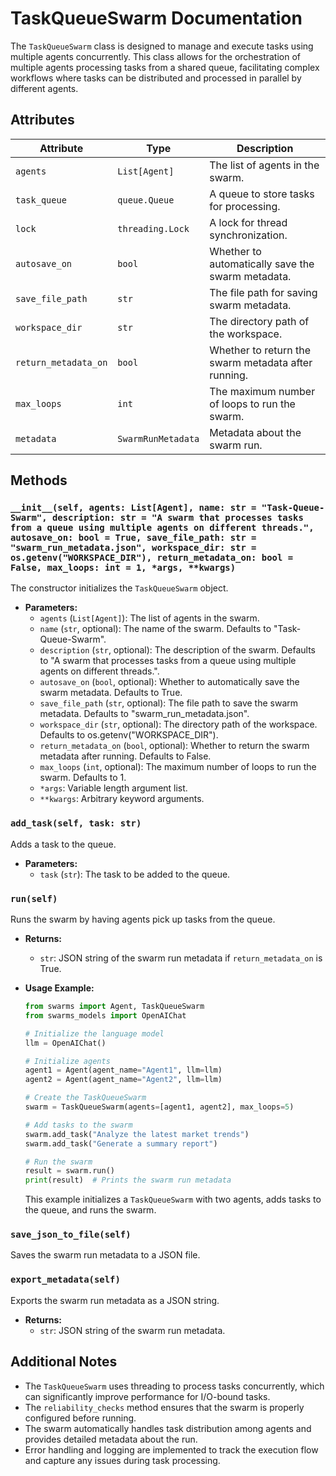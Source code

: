 # TaskQueueSwarm Documentation

The `TaskQueueSwarm` class is designed to manage and execute tasks using multiple agents concurrently. This class allows for the orchestration of multiple agents processing tasks from a shared queue, facilitating complex workflows where tasks can be distributed and processed in parallel by different agents.

## Attributes

| Attribute            | Type               | Description                                         |
| -------------------- | ------------------ | --------------------------------------------------- |
| `agents`             | `List[Agent]`      | The list of agents in the swarm.                    |
| `task_queue`         | `queue.Queue`      | A queue to store tasks for processing.              |
| `lock`               | `threading.Lock`   | A lock for thread synchronization.                  |
| `autosave_on`        | `bool`             | Whether to automatically save the swarm metadata.   |
| `save_file_path`     | `str`              | The file path for saving swarm metadata.            |
| `workspace_dir`      | `str`              | The directory path of the workspace.                |
| `return_metadata_on` | `bool`             | Whether to return the swarm metadata after running. |
| `max_loops`          | `int`              | The maximum number of loops to run the swarm.       |
| `metadata`           | `SwarmRunMetadata` | Metadata about the swarm run.                       |

## Methods

### `__init__(self, agents: List[Agent], name: str = "Task-Queue-Swarm", description: str = "A swarm that processes tasks from a queue using multiple agents on different threads.", autosave_on: bool = True, save_file_path: str = "swarm_run_metadata.json", workspace_dir: str = os.getenv("WORKSPACE_DIR"), return_metadata_on: bool = False, max_loops: int = 1, *args, **kwargs)`

The constructor initializes the `TaskQueueSwarm` object.

- **Parameters:**
  - `agents` (`List[Agent]`): The list of agents in the swarm.
  - `name` (`str`, optional): The name of the swarm. Defaults to "Task-Queue-Swarm".
  - `description` (`str`, optional): The description of the swarm. Defaults to "A swarm that processes tasks from a queue using multiple agents on different threads.".
  - `autosave_on` (`bool`, optional): Whether to automatically save the swarm metadata. Defaults to True.
  - `save_file_path` (`str`, optional): The file path to save the swarm metadata. Defaults to "swarm_run_metadata.json".
  - `workspace_dir` (`str`, optional): The directory path of the workspace. Defaults to os.getenv("WORKSPACE_DIR").
  - `return_metadata_on` (`bool`, optional): Whether to return the swarm metadata after running. Defaults to False.
  - `max_loops` (`int`, optional): The maximum number of loops to run the swarm. Defaults to 1.
  - `*args`: Variable length argument list.
  - `**kwargs`: Arbitrary keyword arguments.

### `add_task(self, task: str)`

Adds a task to the queue.

- **Parameters:**
  - `task` (`str`): The task to be added to the queue.

### `run(self)`

Runs the swarm by having agents pick up tasks from the queue.

- **Returns:**

  - `str`: JSON string of the swarm run metadata if `return_metadata_on` is True.

- **Usage Example:**

  ```python
  from swarms import Agent, TaskQueueSwarm
  from swarms_models import OpenAIChat

  # Initialize the language model
  llm = OpenAIChat()

  # Initialize agents
  agent1 = Agent(agent_name="Agent1", llm=llm)
  agent2 = Agent(agent_name="Agent2", llm=llm)

  # Create the TaskQueueSwarm
  swarm = TaskQueueSwarm(agents=[agent1, agent2], max_loops=5)

  # Add tasks to the swarm
  swarm.add_task("Analyze the latest market trends")
  swarm.add_task("Generate a summary report")

  # Run the swarm
  result = swarm.run()
  print(result)  # Prints the swarm run metadata
  ```

  This example initializes a `TaskQueueSwarm` with two agents, adds tasks to the queue, and runs the swarm.

### `save_json_to_file(self)`

Saves the swarm run metadata to a JSON file.

### `export_metadata(self)`

Exports the swarm run metadata as a JSON string.

- **Returns:**
  - `str`: JSON string of the swarm run metadata.

## Additional Notes

- The `TaskQueueSwarm` uses threading to process tasks concurrently, which can significantly improve performance for I/O-bound tasks.
- The `reliability_checks` method ensures that the swarm is properly configured before running.
- The swarm automatically handles task distribution among agents and provides detailed metadata about the run.
- Error handling and logging are implemented to track the execution flow and capture any issues during task processing.
